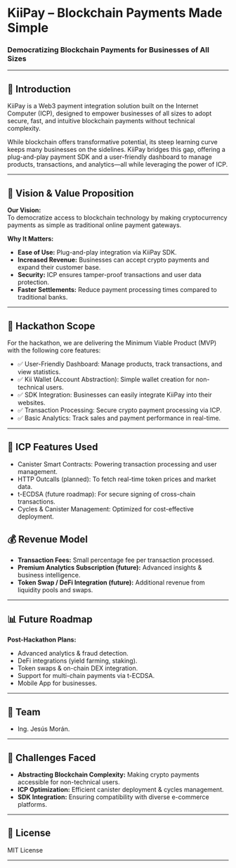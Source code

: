 # KiiPay – Blockchain Payments Made Simple

### Democratizing Blockchain Payments for Businesses of All Sizes

---

## 📌 Introduction

KiiPay is a Web3 payment integration solution built on the Internet Computer (ICP), designed to empower businesses of all sizes to adopt secure, fast, and intuitive blockchain payments without technical complexity.

While blockchain offers transformative potential, its steep learning curve keeps many businesses on the sidelines. KiiPay bridges this gap, offering a plug-and-play payment SDK and a user-friendly dashboard to manage products, transactions, and analytics—all while leveraging the power of ICP.

---

## 🚀 Vision & Value Proposition

**Our Vision:**  
To democratize access to blockchain technology by making cryptocurrency payments as simple as traditional online payment gateways.

**Why It Matters:**  
- **Ease of Use:** Plug-and-play integration via KiiPay SDK.  
- **Increased Revenue:** Businesses can accept crypto payments and expand their customer base.  
- **Security:** ICP ensures tamper-proof transactions and user data protection.  
- **Faster Settlements:** Reduce payment processing times compared to traditional banks.

---

## 🎯 Hackathon Scope

For the hackathon, we are delivering the Minimum Viable Product (MVP) with the following core features:

- ✅ User-Friendly Dashboard: Manage products, track transactions, and view statistics.  
- ✅ Kii Wallet (Account Abstraction): Simple wallet creation for non-technical users.  
- ✅ SDK Integration: Businesses can easily integrate KiiPay into their websites.  
- ✅ Transaction Processing: Secure crypto payment processing via ICP.  
- ✅ Basic Analytics: Track sales and payment performance in real-time.

---

## 🔗 ICP Features Used

- Canister Smart Contracts: Powering transaction processing and user management.  
- HTTP Outcalls (planned): To fetch real-time token prices and market data.  
- t-ECDSA (future roadmap): For secure signing of cross-chain transactions.  
- Cycles & Canister Management: Optimized for cost-effective deployment.

## 💰 Revenue Model

- **Transaction Fees:** Small percentage fee per transaction processed.  
- **Premium Analytics Subscription (future):** Advanced insights & business intelligence.  
- **Token Swap / DeFi Integration (future):** Additional revenue from liquidity pools and swaps.

---

## 📊 Future Roadmap

**Post-Hackathon Plans:**

- Advanced analytics & fraud detection.  
- DeFi integrations (yield farming, staking).  
- Token swaps & on-chain DEX integration.  
- Support for multi-chain payments via t-ECDSA.  
- Mobile App for businesses.

---

## 🤝 Team

- Ing. Jesús Morán.

---

## 🧠 Challenges Faced

- **Abstracting Blockchain Complexity:** Making crypto payments accessible for non-technical users.  
- **ICP Optimization:** Efficient canister deployment & cycles management.  
- **SDK Integration:** Ensuring compatibility with diverse e-commerce platforms.

---

## 📜 License

MIT License

---

